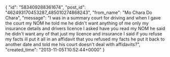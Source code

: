  {
   "id": "583409288361674",
   "post_id": "462493170453287_485010274868243",
   "from_name": "Mo Chara Do Chara",
   "message": "I was in a summary court for driving and when I gave the court my NOM he told me he didn't want anything of me only my insurance details and drivers licence I asked have you read my NOM he said he didn't want any of that just my licence and insurance I said if you refuse my facts ill put it all in an affidavit that you refused my facts he put it back to another date and told me his court doesn't deal with affidavits?",
   "created_time": "2013-11-05T10:52:44+0000"
 }

